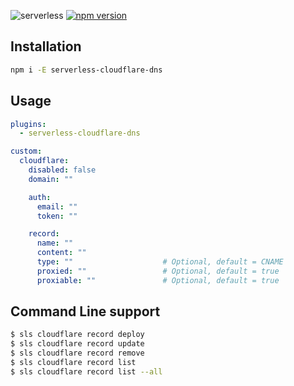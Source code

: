 ![serverless](http://public.serverless.com/badges/v3.svg)
[![npm
version](https://badge.fury.io/js/serverless-cloudflare-dns.svg)](https://badge.fury.io/js/serverless-cloudflare-dns)



## Installation
```bash
npm i -E serverless-cloudflare-dns
```

## Usage

```yaml
plugins:
  - serverless-cloudflare-dns

custom:
  cloudflare:
    disabled: false
    domain: ""

    auth:
      email: ""
      token: ""

    record:
      name: ""
      content: ""
      type: ""                    # Optional, default = CNAME
      proxied: ""                 # Optional, default = true
      proxiable: ""               # Optional, default = true
```


## Command Line support
```bash
$ sls cloudflare record deploy
$ sls cloudflare record update
$ sls cloudflare record remove
$ sls cloudflare record list
$ sls cloudflare record list --all
```
